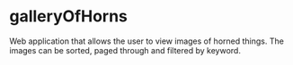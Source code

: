 # galleryOfHorns
Web application that allows the user to view images of horned things. The images can be sorted, paged through and filtered by keyword.

